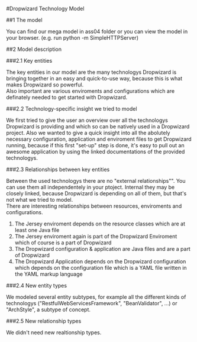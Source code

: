 #Dropwizard Technology Model

##1 The model

You can find our mega model in ass04 folder or you can view the model in your browser. (e.g. run python -m SimpleHTTPServer)

##2 Model description

###2.1 Key entities

The key entities in our model are the many technologys Dropwizard is bringing together in an easy and quick-to-use way, because this is what makes Dropwizard so powerful.<br>
Also important are various enviroments and configurations which are definately needed to get started with Dropwizard.

###2.2 Technology-specific insight we tried to model

We first tried to give the user an overview over all the technologys Dropwizard is providing and which so can be natively used in a Dropwizard project. Also we wanted to give a quick insight into all the abolutely necessary configuration, application and enviroment files to get Dropwizard running, because if this first "set-up" step is done, it's easy to pull out an awesome application by using the linked documentations of the provided technologys.

###2.3 Relationships between key entities

Between the used technologys there are no "external relationships"". You can use them all independentely in your ptoject. Internal they may be closely linked, because Dropwizard is depending on all of them, but that's not what we tried to model.<br>
There are interesting relationships between resources, enviroments and configurations.

1. The Jersey enviroment depends on the resource classes which are at least one Java file
2. The Jersey enviroment again is part of the Dropwizard Enviroment which of course is a part of Dropwizard
3. The Dropwizard configuration & application are Java files and are a part of Dropwizard
4. The Dropwizard Application depends on the Dropwizard configuration which depends on the configuration file which is a YAML file written in the YAML markup language

###2.4 New entity types

We modeled several entity subtypes, for example all the different kinds of technologys ("RestfulWebServicesFramework", "BeanValidator", ...) or "ArchStyle", a subtype of concept.

###2.5 New relationship types

We didn't need new realtionship types.